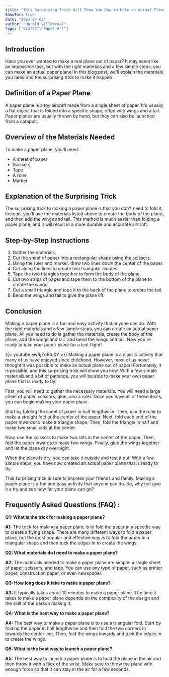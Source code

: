 ```yaml
---
title: "This Surprising Trick Will Show You How to Make an Actual Plane Out of Paper!"
ShowToc: true 
date: "2023-04-02"
author: "Harold Villarreal" 
tags: ["Crafts","Paper Art"]
---
```

## Introduction

Have you ever wanted to make a real plane out of paper? It may seem like an impossible task, but with the right materials and a few simple steps, you can make an actual paper plane! In this blog post, we'll explain the materials you need and the surprising trick to make it happen. 

## Definition of a Paper Plane

A paper plane is a toy aircraft made from a single sheet of paper. It's usually a flat object that is folded into a specific shape, often with wings and a tail. Paper planes are usually thrown by hand, but they can also be launched from a catapult.

## Overview of the Materials Needed

To make a paper plane, you'll need: 
- A sheet of paper 
- Scissors
- Tape 
- A ruler 
- Marker 

## Explanation of the Surprising Trick

The surprising trick to making a paper plane is that you don't need to fold it. Instead, you'll use the materials listed above to create the body of the plane, and then add the wings and tail. This method is much easier than folding a paper plane, and it will result in a more durable and accurate aircraft. 

## Step-by-Step Instructions 

1. Gather the materials. 
2. Cut the sheet of paper into a rectangular shape using the scissors.
3. Using the ruler and marker, draw two lines down the center of the paper.
4. Cut along the lines to create two triangular shapes. 
5. Tape the two triangles together to form the body of the plane. 
6. Cut two strips of paper and tape them to the bottom of the plane to create the wings. 
7. Cut a small triangle and tape it to the back of the plane to create the tail. 
8. Bend the wings and tail to give the plane lift. 

## Conclusion

Making a paper plane is a fun and easy activity that anyone can do. With the right materials and a few simple steps, you can create an actual paper plane. All you need to do is gather the materials, create the body of the plane, add the wings and tail, and bend the wings and tail. Now you're ready to take your paper plane for a test flight!

{{< youtube ewRjZoRtu0Y >}} 
Making a paper plane is a classic activity that many of us have enjoyed since childhood. However, most of us never thought it was possible to make an actual plane out of paper! Fortunately, it is possible, and this surprising trick will show you how. With a few simple materials and a bit of patience, you will be able to make your own paper plane that is ready to fly! 

First, you will need to gather the necessary materials. You will need a large sheet of paper, scissors, glue, and a ruler. Once you have all of these items, you can begin making your paper plane. 

Start by folding the sheet of paper in half lengthwise. Then, use the ruler to make a straight fold at the center of the paper. Next, fold each end of the paper inwards to make a triangle shape. Then, fold the triangle in half and make two small cuts at the center. 

Now, use the scissors to make two slits in the center of the paper. Then, fold the paper inwards to make two wings. Finally, glue the wings together and let the plane dry overnight. 

When the plane is dry, you can take it outside and test it out! With a few simple steps, you have now created an actual paper plane that is ready to fly. 

This surprising trick is sure to impress your friends and family. Making a paper plane is a fun and easy activity that anyone can do. So, why not give it a try and see how far your plane can go?

## Frequently Asked Questions (FAQ) :
**Q1: What is the trick for making a paper plane?**

**A1:** The trick for making a paper plane is to fold the paper in a specific way to create a flying shape. There are many different ways to fold a paper plane, but the most popular and effective way is to fold the paper in a triangular shape and then tuck the edges in to create the wings. 

**Q2: What materials do I need to make a paper plane?**

**A2:** The materials needed to make a paper plane are simple: a single sheet of paper, scissors, and tape. You can use any type of paper, such as printer paper, construction paper, or even newspaper. 

**Q3: How long does it take to make a paper plane?**

**A3:** It typically takes about 10 minutes to make a paper plane. The time it takes to make a paper plane depends on the complexity of the design and the skill of the person making it. 

**Q4: What is the best way to make a paper plane?**

**A4:** The best way to make a paper plane is to use a triangular fold. Start by folding the paper in half lengthwise and then fold the two corners in towards the center line. Then, fold the wings inwards and tuck the edges in to create the wings. 

**Q5: What is the best way to launch a paper plane?**

**A5:** The best way to launch a paper plane is to hold the plane in the air and then throw it with a flick of the wrist. Make sure to throw the plane with enough force so that it can stay in the air for a few seconds.





